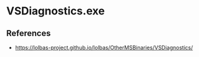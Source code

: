 # VSDiagnostics.exe

## References
* https://lolbas-project.github.io/lolbas/OtherMSBinaries/VSDiagnostics/
